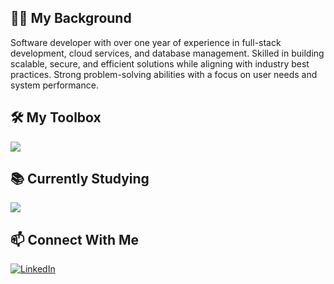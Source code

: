 <h2>👨‍💻 My Background</h2>
<p>Software developer with over one year of experience in full-stack development, cloud services, and database management. Skilled in building scalable, secure, and efficient solutions while aligning with industry best practices. Strong problem-solving abilities with a focus on user needs and system performance.</p>
<h2>🛠️ My Toolbox</h2>
<a href="https://skillicons.dev">
  <img src="https://skillicons.dev/icons?i=anaconda,c,cs,css,dotnet,electron,flask,github,html,java,js,linux,mysql,npm,py,react,sqlite,tailwind,ubuntu,unity,visualstudio,vscode,vue" />
</a>
<h2>📚 Currently Studying</h2>
<a href="https://skillicons.dev">
  <img src="https://skillicons.dev/icons?i=angular,aws,azure,docker,gcp,mongodb,nodejs,threejs" />
</a>
<h2>📫 Connect With Me</h2>
<a href="https://www.linkedin.com/in/benjamin-meyer-33618833a" target="_blank">
  <img src="https://skillicons.dev/icons?i=linkedin" alt="LinkedIn" />
</a>
